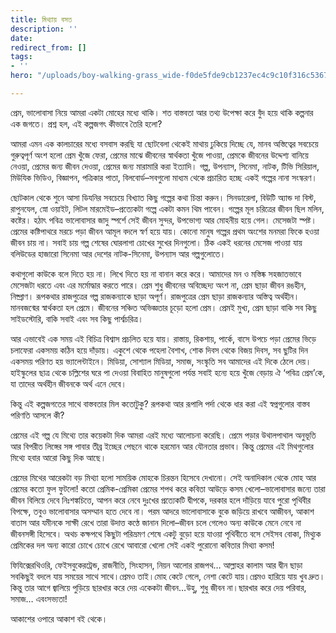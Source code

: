 ```yaml
---
title: মিথ্যায় বসত
description: ''
date: 
redirect_from: []
tags:
- ''
hero: "/uploads/boy-walking-grass_wide-f0de5fde9cb1237ec4c9c10f316c5367c468c138-s900-c85.jpg"

---
```

প্রেম, ভালোবাসা নিয়ে আমরা একটা মোহের মধ্যে থাকি। শত বাস্তবতা আর তথ্য উপেক্ষা করে বুঁদ হয়ে থাকি কল্পনার এক জগতে। প্রশ্ন হল, এই কল্পজগৎ কীভাবে তৈরি হলো?

আমরা এমন এক কালচারের মধ্যে বসবাস করছি যা ছোটবেলা থেকেই মাথায় ঢুকিয়ে দিচ্ছে যে, মানব অস্তিত্বের সবচেয়ে গুরুত্বপূর্ণ অংশ হলো প্রেম খুঁজে ফেরা, প্রেমের মাঝে জীবনের স্বার্থকতা খুঁজে পাওয়া, প্রেমকে জীবনের উদ্দেশ্য বানিয়ে নেওয়া, প্রেমের জন্য জীবন দেওয়া, প্রেমের জন্য মারামারি করা ইত্যাদি। গল্প, উপন্যাস, সিনেমা, নাটক, টিভি সিরিয়াল, মিউযিক ভিডিও, বিজ্ঞাপন, পত্রিকার পাতা, বিলবোর্ড–সবগুলো মাধ্যম থেকে প্রচারিত হচ্ছে একই গল্পের নানা সংস্করণ।

ছোটকাল থেকে শুনে আসা ডিযনির সবচেয়ে বিখ্যাত কিছু গল্পের কথা চিন্তা করুন। সিনডারেলা, বিউটি অ্যান্ড দা বিস্ট, রাপুনযেল, স্নো ওয়াইট, লিটল মারমেইড–প্রত্যেকটা গল্পে একটা কমন থিম পাবেন। গল্পের মূল চরিত্রের জীবন ছিল মলিন, কষ্টের। হঠাৎ পবিত্র ভালোবাসার জাদু স্পর্শে সেই জীবন সুন্দর, উপভোগ্য আর মোহনীয় হয়ে গেল। মেসেজটা স্পষ্ট। প্রেমের কষ্টিপাথরে মরচে পড়া জীবন আমূল বদলে স্বর্ণ হয়ে যায়। কোনো মানুষ গল্পের প্রথম অংশের মনমরা ফিকে হওয়া জীবন চায় না। সবাই চায় গল্প শেষের ঘোরলাগা চোখের সুখের দিনগুলো। ঠিক একই ধরনের মেসেজ পাওয়া যায় বলিউডের হাজারো সিনেমা আর দেশের নাটক-সিনেমা, উপন্যাস আর গল্পগুলোতে।

কথাগুলো কাউকে বলে দিতে হয় না। লিখে দিতে হয় না বানান করে করে। আমাদের মন ও মস্তিষ্ক সহজাতভাবে মেসেজটা ধরতে এবং এর মর্মোদ্ধার করতে পারে। প্রেম শুধু জীবনের অবিচ্ছেদ্য অংশ না, প্রেম ছাড়া জীবন রঙহীন, নিষ্প্রাণ। রূপকথার রাজপুত্রের গল্প রাজকন্যাকে ছাড়া অপূর্ণ। রাজপুত্রের প্রেম ছাড়া রাজকন্যার অস্তিত্ব অর্থহীন। মানবজন্মের স্বার্থকতা হল প্রেমে। জীবনের সঞ্চিত অভিজ্ঞতার চূড়ো হলো প্রেম। প্রেমই মুখ্য, প্রেম ছাড়া বাকি সব কিছু সাইডস্টোরি, বাকি সবাই এবং সব কিছু পার্শ্বচরিত্র।

আর এভাবেই এক সময় এই বিচিত্র বিশ্বাস প্রচলিত হয়ে যায়। রাস্তায়, রিকশায়, পার্কে, বাসে উপচে পড়া প্রেমের ভিড়ে চলাফেরা একসময় কঠিন হয়ে দাঁড়ায়। একুশে থেকে পহেলা বৈশাখ, শোক দিবস থেকে বিজয় দিবস, সব ছুটির দিন একসময় পরিণত হয় ভ্যালেন্টাইনে। মিডিয়া, সোশ্যাল মিডিয়া, সমাজ, সংস্কৃতি সব আমাদের এই দিকে ঠেলে দেয়। হাইস্কুলের ছাত্র থেকে চল্লিশের ঘরে পা দেওয়া বিবাহিত মানুষগুলো পর্যন্ত সবাই হন্যে হয়ে খুঁজে বেড়ায় ঐ ‘পবিত্র প্রেম’কে, যা তাদের অর্থহীন জীবনকে অর্থ এনে দেবে।

কিন্তু এই কল্পজগতের সাথে বাস্তবতার মিল কতোটুকু? রূপকথা আর রূপালি পর্দা থেকে ধার করা এই স্বপ্নগুলোর বাস্তব পরিণতি আসলে কী?

প্রেমের এই গল্প যে মিথ্যে তার কয়েকটা দিক আমরা এরই মধ্যে আলোচনা করেছি। প্রেমে পড়ার উথালপাথাল অনুভূতি আর বিপরীত লিঙ্গের সঙ্গ পাবার তীব্র ইচ্ছের পেছনে থাকে হরমোন আর যৌনতার প্রভাব। কিন্তু প্রেমের এই মিথগুলোর মিথ্যে হবার আরো কিছু দিক আছে।

প্রেমের মিথের আরেকটা বড় মিথ্যা হলো সাময়িক মোহকে চিরন্তন হিসেবে দেখানো। সেই অনাদিকাল থেকে মোহ আর প্রেমের কতো ফুল ফুটলো! কতো প্রেমিক-প্রেমিকা প্রেমের শপথ করে কবিতা আউড়ে কসম খেলো–ভালোবাসার জন্যে তারা জীবন বিলিয়ে দেবে নিঃশঙ্কচিত্তে, আপন করে নেবে দুঃখের প্রত্যেকটি দ্বীপকে, দরকার হলে দাঁড়িয়ে যাবে পুরো পৃথিবীর বিপক্ষে, তবুও ভালোবাসার অসম্মান হতে দেবে না। পরম আদরে ভালোবাসাকে বুকে জড়িয়ে রাখবে আজীবন, আকাশ বাতাস আর যমীনকে সাক্ষী রেখে তারা উদাত্ত কণ্ঠে জানান দিলো–জীবন চলে গেলেও অন্য কাউকে মেনে নেবে না জীবনসঙ্গী হিসেবে। অথচ কক্ষপথে কিছুটা পরিভ্রমণ শেষে একটু বুড়ো হয়ে যাওয়া পৃথিবীতে বসে সেইসব বোকা, মিথ্যুক প্রেমিকের দল অন্য কারো চোখে চোখে রেখে আবারো খেলো সেই একই পুরোনো কবিতার মিথ্যা কসম!

ফিযিক্সেরথিওরি, ফেইসবুকেরট্রেন্ড, রাজনীতি, সিংহাসন, নিয়ন আলোর রাজপথ… আল্লাহর কালাম আর দ্বীন ছাড়া সবকিছুই বদলে যায় সময়ের সাথে সাথে।প্রেমও তাই।মোহ কেটে গেলে, নেশা কেটে যায়।প্রেমও হারিয়ে যায় খুব দ্রুত।কিন্তু তার আগে জ্বালিয়ে পুড়িয়ে ছারখার করে দেয় একেকটা জীবন…উহু, শুধু জীবন না।ছারখার করে দেয় পরিবার, সমাজ… এবংসভ্যতা!

আকাশের ওপারে আকাশ বই থেকে।
